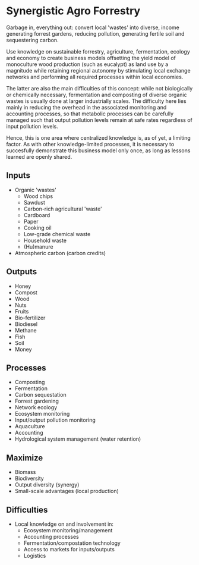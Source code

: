 # Synergistic Agro Forrestry
Garbage in, everything out: convert local 'wastes' into diverse, income generating forrest gardens, reducing pollution, generating fertile soil and sequestering carbon.

Use knowledge on sustainable forrestry, agriculture, fermentation, ecology and economy to create business models offsetting the yield model of monoculture wood production (such as eucalypt) as land use by a magnitude while retaining regional autonomy by stimulating local exchange networks and performing all required processes within local economies.

The latter are also the main difficulties of this concept: while not biologically or chemically necessary, fermentation and composting of diverse organic wastes is usually done at larger industrially scales. The difficulty here lies mainly in reducing the overhead in the associated monitoring and accounting processes, so that metabolic processes can be carefully managed such that output pollution levels remain at safe rates regardless of input pollution levels.

Hence, this is one area where centralized knowledge is, as of yet, a limiting factor. As with other knowledge-limited processes, it is necessary to succesfully demonstrate this business model only once, as long as lessons learned are openly shared.

## Inputs
* Organic 'wastes'
  * Wood chips
  * Sawdust
  * Carbon-rich agricultural 'waste'
  * Cardboard
  * Paper
  * Cooking oil
  * Low-grade chemical waste
  * Household waste
  * (Hu)manure
* Atmospheric carbon (carbon credits)

## Outputs
* Honey
* Compost
* Wood
* Nuts
* Fruits
* Bio-fertilizer
* Biodiesel
* Methane
* Fish
* Soil
* Money

## Processes
* Composting
* Fermentation
* Carbon sequestation
* Forrest gardening
* Network ecology
* Ecosystem monitoring
* Input/output pollution monitoring
* Aquaculture
* Accounting
* Hydrological system management (water retention)

## Maximize
* Biomass
* Biodiversity
* Output diversity (synergy)
* Small-scale advantages (local production)

## Difficulties
* Local knowledge on and involvement in:
  * Ecosystem monitoring/management
  * Accounting processes
  * Fermentation/compostation technology
  * Access to markets for inputs/outputs
  * Logistics